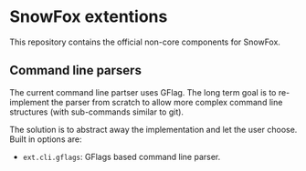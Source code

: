 SnowFox extentions
==================
This repository contains the official non-core components for SnowFox.


Command line parsers
--------------------
The current command line partser uses GFlag.
The long term goal is to re-implement the parser from scratch to allow
more complex command line structures (with sub-commands similar to git).

The solution is to abstract away the implementation and let the user choose.
Built in options are:

  * `ext.cli.gflags`: GFlags based command line parser.
